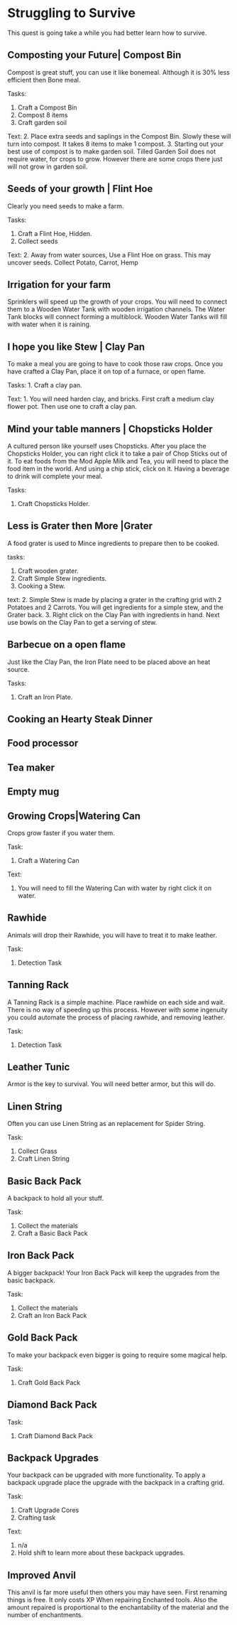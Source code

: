 Struggling to Survive
=====================

This quest is going take a while you had better learn how to survive.

Composting your Future| Compost Bin
-----------------------------------

Compost is great stuff, you can use it like bonemeal. Although it is 30% less efficient then Bone meal.

Tasks:
  1. Craft a Compost Bin
  2. Compost 8 items
  3. Craft garden soil

Text:
  2. Place extra seeds and saplings in the Compost Bin. Slowly these will turn into compost. It takes 8 items to make 1 compost.
  3. Starting out your best use of compost is to make garden soil. Tilled Garden Soil does not require water, for crops to grow.
However there are some crops there just will not grow in garden soil.


Seeds of your growth | Flint Hoe
--------------------------------
Clearly you need seeds to make a farm.

Tasks:
  1. Craft a Flint Hoe, Hidden.
  2. Collect seeds

Text:
  2. Away from water sources, Use a Flint Hoe on grass. This may uncover seeds.
  Collect Potato, Carrot, Hemp


Irrigation for your farm
------------------------
Sprinklers will speed up the growth of your crops.
You will need to connect them to a Wooden Water Tank with wooden irrigation channels.
The Water Tank blocks will connect forming a multiblock.
Wooden Water Tanks will fill with water when it is raining.


I hope you like Stew | Clay Pan
-------------------------------

  To make a meal you are going to have to cook those raw crops. Once you have crafted a Clay Pan, place it on top of a furnace, or open flame.


  Tasks:
    1. Craft a clay pan.


  Text:
    1. You will need harden clay, and bricks. First craft a medium clay flower pot. Then use one to craft a clay pan.



Mind your table manners | Chopsticks Holder
-----------------------
A cultured person like yourself uses Chopsticks.
After you place the Chopsticks Holder, you can right click it to take a pair of Chop Sticks out of it.
To eat foods from the Mod Apple Milk and Tea, you will need to place the food item in the world. And using a chip stick, click on it. Having a beverage to drink will complete your meal.

Tasks:
 1. Craft Chopsticks Holder.


Less is Grater then More |Grater
-------------------------
A food grater is used to Mince ingredients to prepare then to be cooked.

tasks:
 1. Craft wooden grater.
 2. Craft Simple Stew ingredients.
 3. Cooking a Stew.


text:
 2. Simple Stew is made by placing a grater in the crafting grid with 2 Potatoes and 2 Carrots. You will get ingredients for a simple stew, and the Grater back.
 3. Right click on the Clay Pan with ingredients in hand. Next use bowls on the Clay Pan to get a serving of stew.




Barbecue on a open flame
------------------------

Just like the Clay Pan, the Iron Plate need to be placed above an heat source.

Tasks:
 1. Craft an Iron Plate.


Cooking an Hearty Steak Dinner
------------------------------



Food processor
--------------

Tea maker
---------

Empty mug
---------



  Growing Crops|Watering Can
  --------------------------

  Crops grow faster if you water them.

  Task:
   1. Craft a Watering Can

  Text:
   1. You will need to fill the Watering Can with water by right click it on water.



Rawhide
-------
Animals will drop their Rawhide, you will have to treat it to make leather.

Task:
 1. Detection Task

Tanning Rack
------------
A Tanning Rack is a simple machine. Place rawhide on each side and wait. There is no way of speeding up this process.
However with some ingenuity you could automate the process of placing rawhide, and removing leather.

Task:
 1. Detection Task


Leather Tunic
-------------
Armor is the key to survival. You will need better armor, but this will do.


Linen String
------------
Often you can use Linen String as an replacement for Spider String.

Task:
 1. Collect Grass
 2. Craft Linen String

Basic Back Pack
---------------
A backpack to hold all your stuff.

Task:
 1. Collect the materials
 2. Craft a Basic Back Pack


Iron Back Pack
--------------
A bigger backpack! Your Iron Back Pack will keep the upgrades from the basic backpack.

Task:
1. Collect the materials
2. Craft an Iron Back Pack

Gold Back Pack
--------------
To make your backpack even bigger is going to require some magical help.

Task:
 1. Craft Gold Back Pack


Diamond Back Pack
-----------------


Task:
 1. Craft Diamond Back Pack

Backpack Upgrades
-----------------
Your backpack can be upgraded with more functionality.
To apply a backpack upgrade place the upgrade with the backpack in a crafting grid.

Task:
 1. Craft Upgrade Cores
 2. Crafting task

Text:
 1. n/a
 2. Hold shift to learn more about these backpack upgrades.


Improved Anvil
--------------
This anvil is far more useful then others you may have seen. First renaming things is free.
It only costs XP When repairing Enchanted tools.
Also the amount repaired is proportional to the enchantability of the material and the number of enchantments.

